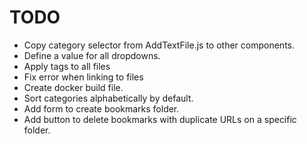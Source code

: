 # TODO

- Copy category selector from AddTextFile.js to other components.
- Define a value for all dropdowns.
- Apply tags to all files
- Fix error when linking to files
- Create docker build file.
- Sort categories alphabetically by default.
- Add form to create bookmarks folder.
- Add button to delete bookmarks with duplicate URLs on a specific folder.